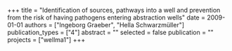 +++
title = "Identification of sources, pathways into a well and prevention from the risk of having pathogens entering abstraction wells"
date = 2009-01-01
authors = ["Ingeborg Graeber", "Hella Schwarzmüller"]
publication_types = ["4"]
abstract = ""
selected = false
publication = ""
projects = ["wellma1"]
+++

